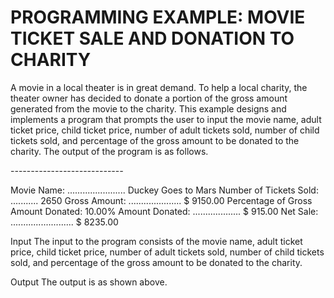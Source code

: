 # PROGRAMMING EXAMPLE: MOVIE TICKET SALE AND DONATION TO CHARITY


A movie in a local theater is in great demand. To help a local charity, the theater owner has decided to donate a portion of the gross amount generated from the movie to the charity. This example designs and implements a program that prompts the user to input the movie name, adult ticket price, child ticket price, number of adult tickets sold, number of child tickets sold, and percentage of the gross amount to be donated to the charity. The output of the program is as follows. 

-*-*-*-*-*-*-*-*-*-*-*-*-*-*-*-*-*-*-*-*-*-*-*-*-*-*-*-*

Movie Name: ....................... Duckey Goes to Mars
Number of Tickets Sold: ...........      2650
Gross Amount: ..................... $ 9150.00
Percentage of Gross Amount Donated:      10.00%
Amount Donated: ................... $  915.00
Net Sale: ......................... $ 8235.00


Input
The input to the program consists of the movie name, adult ticket price, child ticket price, number of adult tickets sold, number of child tickets sold, and percentage of the gross amount to be donated to the charity.

Output
The output is as shown above.